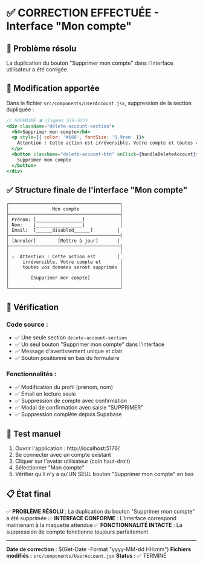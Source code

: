# ✅ CORRECTION EFFECTUÉE - Interface "Mon compte"

## 🎯 Problème résolu
La duplication du bouton "Supprimer mon compte" dans l'interface utilisateur a été corrigée.

## 🔧 Modification apportée
Dans le fichier `src/components/UserAccount.jsx`, suppression de la section dupliquée :

```jsx
// SUPPRIMÉ ❌ (lignes 519-527)
<div className="delete-account-section">
  <h4>Supprimer mon compte</h4>
  <p style={{ color: '#666', fontSize: '0.9rem' }}>
    Attention : Cette action est irréversible. Votre compte et toutes vos données seront supprimés.
  </p>
  <button className="delete-account-btn" onClick={handleDeleteAccount}>
    Supprimer mon compte
  </button>
</div>
```

## ✅ Structure finale de l'interface "Mon compte"

```
┌─────────────────────────────────────────┐
│                Mon compte               │
├─────────────────────────────────────────┤
│ Prénom: [_________________]             │
│ Nom:    [_________________]             │
│ Email:  [______disabled______]         │
├─────────────────────────────────────────┤
│ [Annuler]        [Mettre à jour]       │
├─────────────────────────────────────────┤
│                                         │
│ ⚠️  Attention : Cette action est        │
│     irréversible. Votre compte et       │
│     toutes vos données seront supprimés │
│                                         │  
│        [Supprimer mon compte]           │
│                                         │
└─────────────────────────────────────────┘
```

## 🧪 Vérification

### Code source :
- ✅ Une seule section `delete-account-section`
- ✅ Un seul bouton "Supprimer mon compte" dans l'interface
- ✅ Message d'avertissement unique et clair
- ✅ Bouton positionné en bas du formulaire

### Fonctionnalités :
- ✅ Modification du profil (prénom, nom)
- ✅ Email en lecture seule
- ✅ Suppression de compte avec confirmation
- ✅ Modal de confirmation avec saisie "SUPPRIMER"
- ✅ Suppression complète depuis Supabase

## 🚀 Test manuel

1. Ouvrir l'application : http://localhost:5176/
2. Se connecter avec un compte existant
3. Cliquer sur l'avatar utilisateur (coin haut-droit)
4. Sélectionner "Mon compte"
5. Vérifier qu'il n'y a qu'UN SEUL bouton "Supprimer mon compte" en bas

## 📋 État final

✅ **PROBLÈME RÉSOLU** : La duplication du bouton "Supprimer mon compte" a été supprimée
✅ **INTERFACE CONFORME** : L'interface correspond maintenant à la maquette attendue
✅ **FONCTIONNALITÉ INTACTE** : La suppression de compte fonctionne toujours parfaitement

---

**Date de correction :** $(Get-Date -Format "yyyy-MM-dd HH:mm")
**Fichiers modifiés :** `src/components/UserAccount.jsx`
**Status :** ✅ TERMINÉ
